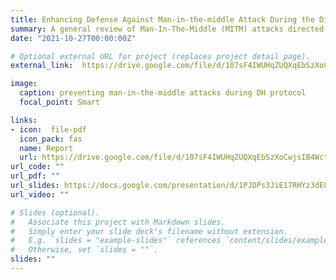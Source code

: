 ```yaml
---
title: Enhancing Defense Against Man-in-the-middle Attack During the Diffie-Hellman Key Exchange Protocol
summary: A general review of Man-In-The-Middle (MITM) attacks directed at the Diffie-Hellman protocol was presented and a suggested approach to secure Diffie-Hellman Key Exchange protocol against Man-In-The-Middle attacks was then presented which made use of the Geffe generator (A pseudo random sequence generator). 
date: "2021-10-27T00:00:00Z"

# Optional external URL for project (replaces project detail page).
external_link:  https://drive.google.com/file/d/107sF4IWUHqZUQXqEbSzXoCwjsIB4Wctg/view?usp=sharing

image:
  caption: preventing man-in-the-middle attacks during DH protocol
  focal_point: Smart

links:
- icon:  file-pdf
  icon_pack: fas
  name: Report
  url: https://drive.google.com/file/d/107sF4IWUHqZUQXqEbSzXoCwjsIB4Wctg/view?usp=sharing
url_code: ""
url_pdf: ""
url_slides: https://docs.google.com/presentation/d/1PJDPs3JiE17RHYz3dE8tG30R3t-6T9Kh/edit?usp=sharing&ouid=110645619716940866143&rtpof=true&sd=true
url_video: ""

# Slides (optional).
#   Associate this project with Markdown slides.
#   Simply enter your slide deck's filename without extension.
#   E.g. `slides = "example-slides"` references `content/slides/example-slides.md`.
#   Otherwise, set `slides = ""`.
slides: ""
---
```

